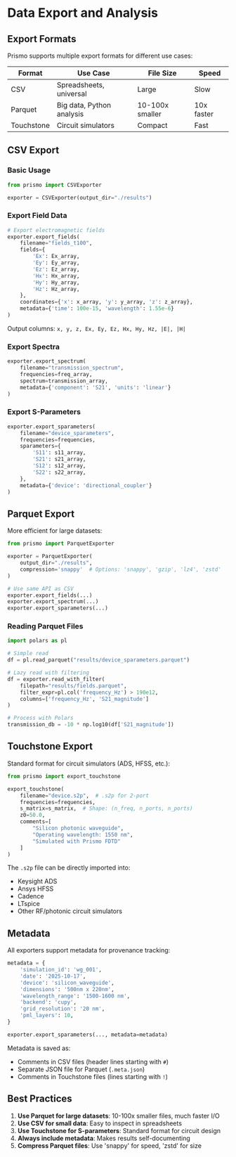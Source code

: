 # Data Export and Analysis

## Export Formats

Prismo supports multiple export formats for different use cases:

| Format     | Use Case                  | File Size       | Speed      |
| ---------- | ------------------------- | --------------- | ---------- |
| CSV        | Spreadsheets, universal   | Large           | Slow       |
| Parquet    | Big data, Python analysis | 10-100x smaller | 10x faster |
| Touchstone | Circuit simulators        | Compact         | Fast       |

## CSV Export

### Basic Usage

```python
from prismo import CSVExporter

exporter = CSVExporter(output_dir="./results")
```

### Export Field Data

```python
# Export electromagnetic fields
exporter.export_fields(
    filename="fields_t100",
    fields={
        'Ex': Ex_array,
        'Ey': Ey_array,
        'Ez': Ez_array,
        'Hx': Hx_array,
        'Hy': Hy_array,
        'Hz': Hz_array,
    },
    coordinates={'x': x_array, 'y': y_array, 'z': z_array},
    metadata={'time': 100e-15, 'wavelength': 1.55e-6}
)
```

Output columns: `x, y, z, Ex, Ey, Ez, Hx, Hy, Hz, |E|, |H|`

### Export Spectra

```python
exporter.export_spectrum(
    filename="transmission_spectrum",
    frequencies=freq_array,
    spectrum=transmission_array,
    metadata={'component': 'S21', 'units': 'linear'}
)
```

### Export S-Parameters

```python
exporter.export_sparameters(
    filename="device_sparameters",
    frequencies=frequencies,
    sparameters={
        'S11': s11_array,
        'S21': s21_array,
        'S12': s12_array,
        'S22': s22_array,
    },
    metadata={'device': 'directional_coupler'}
)
```

## Parquet Export

More efficient for large datasets:

```python
from prismo import ParquetExporter

exporter = ParquetExporter(
    output_dir="./results",
    compression='snappy'  # Options: 'snappy', 'gzip', 'lz4', 'zstd'
)

# Use same API as CSV
exporter.export_fields(...)
exporter.export_spectrum(...)
exporter.export_sparameters(...)
```

### Reading Parquet Files

```python
import polars as pl

# Simple read
df = pl.read_parquet("results/device_sparameters.parquet")

# Lazy read with filtering
df = exporter.read_with_filter(
    filepath="results/fields.parquet",
    filter_expr=pl.col('frequency_Hz') > 190e12,
    columns=['frequency_Hz', 'S21_magnitude']
)

# Process with Polars
transmission_db = -10 * np.log10(df['S21_magnitude'])
```

## Touchstone Export

Standard format for circuit simulators (ADS, HFSS, etc.):

```python
from prismo import export_touchstone

export_touchstone(
    filename="device.s2p",  # .s2p for 2-port
    frequencies=frequencies,
    s_matrix=s_matrix,  # Shape: (n_freq, n_ports, n_ports)
    z0=50.0,
    comments=[
        "Silicon photonic waveguide",
        "Operating wavelength: 1550 nm",
        "Simulated with Prismo FDTD"
    ]
)
```

The `.s2p` file can be directly imported into:

- Keysight ADS
- Ansys HFSS
- Cadence
- LTspice
- Other RF/photonic circuit simulators

## Metadata

All exporters support metadata for provenance tracking:

```python
metadata = {
    'simulation_id': 'wg_001',
    'date': '2025-10-17',
    'device': 'silicon_waveguide',
    'dimensions': '500nm x 220nm',
    'wavelength_range': '1500-1600 nm',
    'backend': 'cupy',
    'grid_resolution': '20 nm',
    'pml_layers': 10,
}

exporter.export_sparameters(..., metadata=metadata)
```

Metadata is saved as:

- Comments in CSV files (header lines starting with `#`)
- Separate JSON file for Parquet (`.meta.json`)
- Comments in Touchstone files (lines starting with `!`)

## Best Practices

1. **Use Parquet for large datasets**: 10-100x smaller files, much faster I/O
2. **Use CSV for small data**: Easy to inspect in spreadsheets
3. **Use Touchstone for S-parameters**: Standard format for circuit design
4. **Always include metadata**: Makes results self-documenting
5. **Compress Parquet files**: Use 'snappy' for speed, 'zstd' for size
